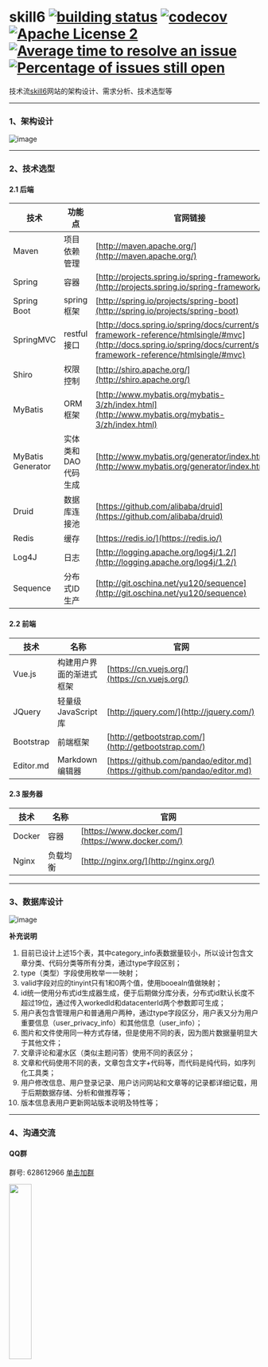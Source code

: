# skill6   [![building status](https://travis-ci.com/skill6/skill6.svg?branch=master)](https://travis-ci.com/skill6/skill6)  [![codecov](https://codecov.io/gh/skill6/skill6/branch/master/graph/badge.svg)](https://codecov.io/gh/skill6/skill6)   [![Apache License 2](https://img.shields.io/hexpm/l/plug.svg)](http://www.apache.org/licenses/LICENSE-2.0)  [![Average time to resolve an issue](http://isitmaintained.com/badge/resolution/skill6/skill6.svg)](http://isitmaintained.com/project/skill6/skill6 "Average time to resolve an issue") [![Percentage of issues still open](http://isitmaintained.com/badge/open/skill6/skill6.svg)](http://isitmaintained.com/project/skill6/skill6 "Percentage of issues still open")

技术流[skill6](https://skill6.cn)网站的架构设计、需求分析、技术选型等

------------

### 1、架构设计

![image](https://github.com/CrazyHusen/skill6/blob/master/docs/%E6%9E%B6%E6%9E%84%E8%AE%BE%E8%AE%A1/skill6%E6%9E%B6%E6%9E%84%E5%9B%BE.jpg)

------------

### 2、技术选型

#### 2.1 后端
技术 | 功能点 | 官网链接
----|------|----
Maven | 项目依赖管理  | [http://maven.apache.org/](http://maven.apache.org/)
Spring | 容器 | [http://projects.spring.io/spring-framework/](http://projects.spring.io/spring-framework/)
Spring Boot | spring框架 | [http://spring.io/projects/spring-boot](http://spring.io/projects/spring-boot)
SpringMVC | restful接口  | [http://docs.spring.io/spring/docs/current/spring-framework-reference/htmlsingle/#mvc](http://docs.spring.io/spring/docs/current/spring-framework-reference/htmlsingle/#mvc)
Shiro | 权限控制  | [http://shiro.apache.org/](http://shiro.apache.org/)
MyBatis | ORM框架  | [http://www.mybatis.org/mybatis-3/zh/index.html](http://www.mybatis.org/mybatis-3/zh/index.html)
MyBatis Generator | 实体类和DAO代码生成  | [http://www.mybatis.org/generator/index.html](http://www.mybatis.org/generator/index.html)
Druid | 数据库连接池  | [https://github.com/alibaba/druid](https://github.com/alibaba/druid)
Redis | 缓存  | [https://redis.io/](https://redis.io/)
Log4J | 日志  | [http://logging.apache.org/log4j/1.2/](http://logging.apache.org/log4j/1.2/)
Sequence | 分布式ID生产  | [http://git.oschina.net/yu120/sequence](http://git.oschina.net/yu120/sequence)

#### 2.2 前端
技术 | 名称 | 官网
----|------|----
Vue.js | 构建用户界面的渐进式框架  | [https://cn.vuejs.org/](https://cn.vuejs.org/)
JQuery | 轻量级 JavaScript 库  | [http://jquery.com/](http://jquery.com/)
Bootstrap | 前端框架  | [http://getbootstrap.com/](http://getbootstrap.com/)
Editor.md | Markdown编辑器  | [https://github.com/pandao/editor.md](https://github.com/pandao/editor.md)

#### 2.3 服务器
技术 | 名称 | 官网
----|------|----
Docker | 容器  | [https://www.docker.com/](https://www.docker.com/)
Nginx | 负载均衡  | [http://nginx.org/](http://nginx.org/)

------------

### 3、数据库设计

![image](https://github.com/CrazyHusen/skill6/blob/master/docs/%E6%95%B0%E6%8D%AE%E5%BA%93%E8%AE%BE%E8%AE%A1/%E6%95%B0%E6%8D%AE%E5%BA%93%E8%AE%BE%E8%AE%A1%E5%9B%BE.jpg)

**补充说明**
1. 目前已设计上述15个表，其中category_info表数据量较小，所以设计包含文章分类、代码分类等所有分类，通过type字段区别；
1. type（类型）字段使用枚举一一映射；
1. valid字段对应的tinyint只有1和0两个值，使用booealn值做映射；
1. id统一使用分布式id生成器生成，便于后期做分库分表，分布式id默认长度不超过19位，通过传入workedId和datacenterId两个参数即可生成；
1. 用户表包含管理用户和普通用户两种，通过type字段区分，用户表又分为用户重要信息（user_privacy_info）和其他信息（user_info）；
1. 图片和文件使用同一种方式存储，但是使用不同的表，因为图片数据量明显大于其他文件；
1. 文章评论和灌水区（类似主题问答）使用不同的表区分；
1. 文章和代码使用不同的表，文章包含文字+代码等，而代码是纯代码，如序列化工具类；
1. 用户修改信息、用户登录记录、用户访问网站和文章等的记录都详细记载，用于后期数据存储、分析和做推荐等；
1. 版本信息表用户更新网站版本说明及特性等；

----
### 4、沟通交流

#### QQ群

群号: 628612966 <a target="_blank" href="//shang.qq.com/wpa/qunwpa?idkey=0fb612b44f55c807d55813ab1dd1dd469954c438890b628bc4fe26cb3aaa2d9d">单击加群</a>

<img src="docs/image/qqgroup.jpeg" width=30%>

